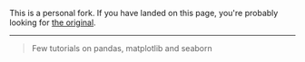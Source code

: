 This is a personal fork. If you have landed on this page, you're probably looking for [the original](https://github.com/Dataweekends/exploratory_data_analysis).

---

> Few tutorials on pandas, matplotlib and seaborn
